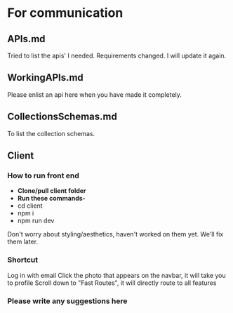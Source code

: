 # For communication

## APIs.md
Tried to list the apis' I needed. Requirements changed. I will update it again.

## WorkingAPIs.md
Please enlist an api here when you have made it completely.

## CollectionsSchemas.md
To list the collection schemas.

## Client

### How to run front end
- **Clone/pull client folder**
- **Run these commands-**
- cd client
- npm i
- npm run dev

Don't worry about styling/aesthetics, haven't worked on them yet. We'll fix them later.

### Shortcut
Log in with email
Click the photo that appears on the navbar, it will take you to profile
Scroll down to "Fast Routes", it will directly route to all features

### Please write any suggestions here